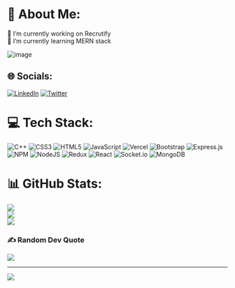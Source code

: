# 💫 About Me:
🔭 I’m currently working on Recrutify<br>🌱 I’m currently learning MERN stack

![image]([https://user-images.githubusercontent.com/82169761/233613506-df1c8896-499f-4088-9935-40ffedbfd562.png](https://user-images.githubusercontent.com/37581959/141803278-86a2df71-ab7c-42b9-9e40-3c9f12172c38.gif))

## 🌐 Socials:
[![LinkedIn](https://img.shields.io/badge/LinkedIn-%230077B5.svg?logo=linkedin&logoColor=white)](https://linkedin.com/in/sharmas-vali) [![Twitter](https://img.shields.io/badge/Twitter-%231DA1F2.svg?logo=Twitter&logoColor=white)](https://twitter.com/sharmas@75) 

# 💻 Tech Stack:
![C++](https://img.shields.io/badge/c++-%2300599C.svg?style=flat&logo=c%2B%2B&logoColor=white) ![CSS3](https://img.shields.io/badge/css3-%231572B6.svg?style=flat&logo=css3&logoColor=white) ![HTML5](https://img.shields.io/badge/html5-%23E34F26.svg?style=flat&logo=html5&logoColor=white) ![JavaScript](https://img.shields.io/badge/javascript-%23323330.svg?style=flat&logo=javascript&logoColor=%23F7DF1E) ![Vercel](https://img.shields.io/badge/vercel-%23000000.svg?style=flat&logo=vercel&logoColor=white) ![Bootstrap](https://img.shields.io/badge/bootstrap-%23563D7C.svg?style=flat&logo=bootstrap&logoColor=white) ![Express.js](https://img.shields.io/badge/express.js-%23404d59.svg?style=flat&logo=express&logoColor=%2361DAFB) ![NPM](https://img.shields.io/badge/NPM-%23000000.svg?style=flat&logo=npm&logoColor=white) ![NodeJS](https://img.shields.io/badge/node.js-6DA55F?style=flat&logo=node.js&logoColor=white) ![Redux](https://img.shields.io/badge/redux-%23593d88.svg?style=flat&logo=redux&logoColor=white) ![React](https://img.shields.io/badge/react-%2320232a.svg?style=flat&logo=react&logoColor=%2361DAFB) ![Socket.io](https://img.shields.io/badge/Socket.io-black?style=flat&logo=socket.io&badgeColor=010101) ![MongoDB](https://img.shields.io/badge/MongoDB-%234ea94b.svg?style=flat&logo=mongodb&logoColor=white)
# 📊 GitHub Stats:
![](https://github-readme-stats.vercel.app/api?username=sharmas07&theme=dark&hide_border=false&include_all_commits=true&count_private=false)<br/>
![](https://github-readme-streak-stats.herokuapp.com/?user=sharmas07&theme=dark&hide_border=false)<br/>
![](https://github-readme-stats.vercel.app/api/top-langs/?username=sharmas07&theme=dark&hide_border=false&include_all_commits=true&count_private=false&layout=compact)

### ✍️ Random Dev Quote
![](https://quotes-github-readme.vercel.app/api?type=horizontal&theme=radical)

---
[![](https://visitcount.itsvg.in/api?id=sharmas07&icon=0&color=0)](https://visitcount.itsvg.in)

<!-- Proudly created with GPRM ( https://gprm.itsvg.in ) -->

